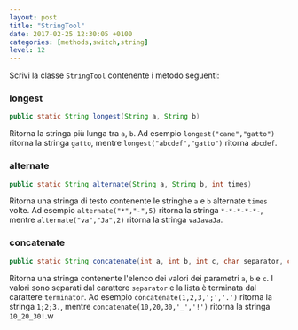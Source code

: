 ```yaml
---
layout: post
title: "StringTool"
date: 2017-02-25 12:30:05 +0100
categories: [methods,switch,string]
level: 12
---
```


Scrivi la classe `StringTool` contenente i metodo seguenti:

### longest

~~~java
public static String longest(String a, String b)
~~~
Ritorna la stringa più lunga tra `a`, `b`. Ad esempio `longest("cane","gatto")` ritorna la stringa `gatto`, mentre `longest("abcdef","gatto")` ritorna `abcdef`.

### alternate

~~~java
public static String alternate(String a, String b, int times)
~~~

Ritorna una stringa di testo contenente le stringhe `a` e `b` alternate `times` volte. Ad esempio `alternate("*","-",5)` ritorna la stringa `*-*-*-*-*-`, mentre `alternate("va","Ja",2)` ritorna la stringa `vaJavaJa`.

### concatenate

~~~java
public static String concatenate(int a, int b, int c, char separator, char terminator)
~~~

Ritorna una stringa contenente l'elenco dei valori dei parametri `a`, `b` e `c`. I valori sono separati dal carattere `separator` e la lista è terminata dal carattere `terminator`. Ad esempio `concatenate(1,2,3,';','.')` ritorna la stringa `1;2;3.`, mentre `concatenate(10,20,30,'_','!')` ritorna la stringa `10_20_30!`.w